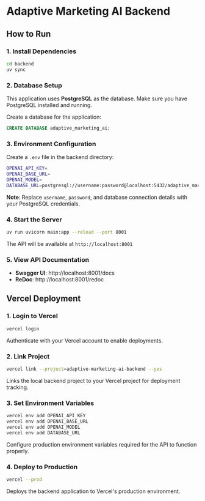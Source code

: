 # Adaptive Marketing AI Backend

## How to Run

### 1. Install Dependencies

```bash
cd backend
uv sync
```

### 2. Database Setup

This application uses **PostgreSQL** as the database. Make sure you have PostgreSQL installed and running.

Create a database for the application:
```sql
CREATE DATABASE adaptive_marketing_ai;
```

### 3. Environment Configuration

Create a `.env` file in the backend directory:

```bash
OPENAI_API_KEY=
OPENAI_BASE_URL=
OPENAI_MODEL=
DATABASE_URL=postgresql://username:password@localhost:5432/adaptive_marketing_ai
```

**Note**: Replace `username`, `password`, and database connection details with your PostgreSQL credentials.

### 4. Start the Server

```bash
uv run uvicorn main:app --reload --port 8001
```

The API will be available at `http://localhost:8001`

### 5. View API Documentation

- **Swagger UI**: http://localhost:8001/docs
- **ReDoc**: http://localhost:8001/redoc

## Vercel Deployment

### 1. Login to Vercel
```bash
vercel login
```
Authenticate with your Vercel account to enable deployments.

### 2. Link Project
```bash
vercel link --project=adaptive-marketing-ai-backend --yes
```
Links the local backend project to your Vercel project for deployment tracking.

### 3. Set Environment Variables
```bash
vercel env add OPENAI_API_KEY
vercel env add OPENAI_BASE_URL  
vercel env add OPENAI_MODEL
vercel env add DATABASE_URL
```
Configure production environment variables required for the API to function properly.

### 4. Deploy to Production
```bash
vercel --prod
```
Deploys the backend application to Vercel's production environment.
